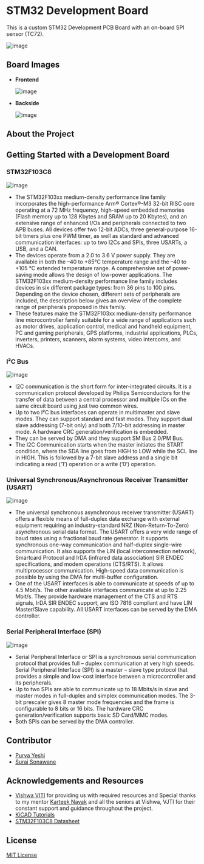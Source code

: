 # STM32 Development Board

This is a custom STM32 Development PCB Board with an on-board SPI sensor (TC72).

![image](https://github.com/SurajSonawane2415/PCB-Design-STM32-Dev-Board/assets/129578177/08fd48e2-5ccf-4f22-9114-4b370c6056a7)

## Board Images

- **Frontend**
  
  ![image](https://github.com/SurajSonawane2415/PCB-Design-STM32-Dev-Board/assets/129578177/f0a5b9c0-0448-4cc4-b0ae-8044c735b295)

- **Backside**
  
  ![image](https://github.com/SurajSonawane2415/PCB-Design-STM32-Dev-Board/assets/129578177/a59e3fe3-b131-40bd-911d-e44cd0f685b9)

## About the Project

## Getting Started with a Development Board

### STM32F103C8

![image](https://github.com/SurajSonawane2415/PCB-Design-STM32-Dev-Board/assets/129578177/9a162c95-c18c-49b2-8a81-cb04fac642ee)

- The STM32F103xx medium-density performance line family incorporates the high-performance Arm® Cortex®-M3 32-bit RISC core operating at a 72 MHz frequency, high-speed embedded memories (Flash memory up to 128 Kbytes and SRAM up to 20 Kbytes), and an extensive range of enhanced I/Os and peripherals connected to two APB buses. All devices offer two 12-bit ADCs, three general-purpose 16-bit timers plus one PWM timer, as well as standard and advanced communication interfaces: up to two I2Cs and SPIs, three USARTs, a USB, and a CAN.
- The devices operate from a 2.0 to 3.6 V power supply. They are available in both the –40 to +85°C temperature range and the –40 to +105 °C extended temperature range. A comprehensive set of power-saving mode allows the design of low-power applications. The STM32F103xx medium-density performance line family includes devices in six different package types: from 36 pins to 100 pins. Depending on the device chosen, different sets of peripherals are included, the description below gives an overview of the complete range of peripherals proposed in this family.
- These features make the STM32F103xx medium-density performance line microcontroller family suitable for a wide range of applications such as motor drives, application control, medical and handheld equipment, PC and gaming peripherals, GPS platforms, industrial applications, PLCs, inverters, printers, scanners, alarm systems, video intercoms, and HVACs.

### I²C Bus

![image](https://github.com/SurajSonawane2415/PCB-Design-STM32-Dev-Board/assets/129578177/1fabcc85-4bef-471a-9051-11e9fff73a8e)

- I2C communication is the short form for inter-integrated circuits. It is a communication protocol developed by Philips Semiconductors for the transfer of data between a central processor and multiple ICs on the same circuit board using just two common wires.
- Up to two I²C bus interfaces can operate in multimaster and slave modes. They can support standard and fast modes. They support dual slave addressing (7-bit only) and both 7/10-bit addressing in master mode. A hardware CRC generation/verification is embedded.
- They can be served by DMA and they support SM Bus 2.0/PM Bus.
- The I2C Communication starts when the master initiates the START condition, where the SDA line goes from HIGH to LOW while the SCL line in HIGH. This is followed by a 7-bit slave address and a single bit indicating a read (‘1’) operation or a write (‘0’) operation.

 ### Universal Synchronous/Asynchronous Receiver Transmitter (USART)

![image](https://github.com/SurajSonawane2415/PCB-Design-STM32-Dev-Board/assets/129578177/9a162c95-c18c-49b2-8a81-cb04fac642ee)

- The universal synchronous asynchronous receiver transmitter (USART) offers a flexible means of full-duplex data exchange with external equipment requiring an industry-standard NRZ (Non-Return-To-Zero) asynchronous serial data format. The USART offers a very wide range of baud rates using a fractional baud rate generator. It supports synchronous one-way communication and half-duplex single-wire communication. It also supports the LIN (local interconnection network), Smartcard Protocol and IrDA (infrared data association) SIR ENDEC specifications, and modem operations (CTS/RTS). It allows multiprocessor communication. High-speed data communication is possible by using the DMA for multi-buffer configuration.
- One of the USART interfaces is able to communicate at speeds of up to 4.5 Mbit/s. The other available interfaces communicate at up to 2.25 Mbit/s. They provide hardware management of the CTS and RTS signals, IrDA SIR ENDEC support, are ISO 7816 compliant and have LIN Master/Slave capability. All USART interfaces can be served by the DMA controller.

### Serial Peripheral Interface (SPI)

![image](https://github.com/SurajSonawane2415/PCB-Design-STM32-Dev-Board/assets/129578177/6c4faa2c-30e7-4af2-bc7f-a2ca9808b7b8)

- Serial Peripheral Interface or SPI is a synchronous serial communication protocol that provides full – duplex communication at very high speeds. Serial Peripheral Interface (SPI) is a master – slave type protocol that provides a simple and low-cost interface between a microcontroller and its peripherals.
- Up to two SPIs are able to communicate up to 18 Mbits/s in slave and master modes in full-duplex and simplex communication modes. The 3-bit prescaler gives 8 master mode frequencies and the frame is configurable to 8 bits or 16 bits. The hardware CRC generation/verification supports basic SD Card/MMC modes.
- Both SPIs can be served by the DMA controller.

## Contributor

- [Purva Yeshi](https://github.com/PurviSYeshi)
- [Suraj Sonawane](https://github.com/SurajSonawane2415)

## Acknowledgements and Resources

- [Vishwa VITI](https://vishwaspace.github.io/vishwa-web/) for providing us with required resources and Special thanks to my mentor [Karteek Nayak](https://github.com/Karteek-N) and all the seniors at Vishwa, VJTI for their constant support and guidance throughout the project.
- [KiCAD Tutorials](https://www.youtube.com/playlist?list=PL3bNyZYHcRSUhUXUt51W6nKvxx2ORvUQB)
- [STM32F103C8 Datasheet](https://www.st.com/resource/en/datasheet/stm32f103c8.pdf)

## License

[MIT License](https://opensource.org/license/mit)
